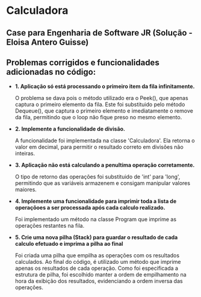 # Calculadora
## Case para Engenharia de Software JR (Solução - Eloisa Antero Guisse)

## Problemas corrigidos e funcionalidades adicionadas no código:
- **1. Aplicação só está processando o primeiro item da fila infinitamente.**

  O problema se dava pois o método utilizado era o Peek(), que apenas captura o primeiro elemento da fila. Este foi substituido pelo método Dequeue(), que captura o primeiro elemento e imediatamente o remove da fila, permitindo que o loop não fique preso no mesmo elemento.

- **2. Implemente a funcionalidade de divisão.**

  A funcionalidade foi implementada na classe 'Calculadora'. Ela retorna o valor em decimal, para permitir o resultado correto em divisões não inteiras.

- **3. Aplicação não está calculando a penultima operação corretamente.**
     
  O tipo de retorno das operações foi substituido de 'int' para 'long', permitindo que as variáveis armazenem e consigam manipular valores maiores.

- **4. Implemente uma funcionalidade para imprimir toda a lista de operaçõoes a ser processada após cada calculo realizado.**

  Foi implementado um método na classe Program que imprime as operações restantes na fila.

- **5. Crie uma nova pilha (Stack) para guardar o resultado de cada calculo efetuado e imprima a pilha ao final**

  Foi criada uma pilha que empilha as operações com os resultados calculados. Ao final do código, é utilizado um método que imprime apenas os resultados de cada operação. Como foi especificada a estrutura de pilha, foi escolhido manter a ordem de empilhamento na hora da exibição dos resultados, evidenciando a ordem inversa das operações. 
